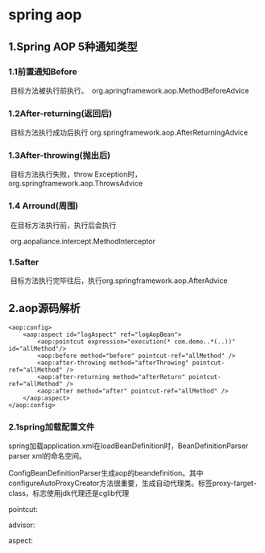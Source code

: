 # spring aop

## 1.Spring AOP 5种通知类型

### 1.1前置通知Before

​        目标方法被执行前执行。  org.apringframework.aop.MethodBeforeAdvice

### 1.2After-returning(返回后)

​       目标方法执行成功后执行 org.springframework.aop.AfterReturningAdvice

### 1.3After-throwing(抛出后)

​       目标方法执行失败，throw Exception时， org.springframework.aop.ThrowsAdvice

### 1.4 Arround(周围)

​        在目标方法执行前，执行后会执行

​      org.aopaliance.intercept.MethodInterceptor

### 1.5after

​      目标方法执行完毕往后，执行org.springframework.aop.AfterAdvice

## 2.aop源码解析

<bean id="logAopBean" class="com.demo.common.aop.LogAop"></bean>

    <aop:config>
        <aop:aspect id="logAspect" ref="logAopBean">
            <aop:pointcut expression="execution(* com.demo..*(..))" id="allMethod"/>
            <aop:before method="before" pointcut-ref="allMethod" />
            <aop:after-throwing method="afterThrowing" pointcut-ref="allMethod" />
            <aop:after-returning method="afterReturn" pointcut-ref="allMethod" />
            <aop:after method="after" pointcut-ref="allMethod" />
        </aop:aspect>
    </aop:config>
### 2.1spring加载配置文件

 spring加载application.xml在loadBeanDefinition时，BeanDefinitionParser  parser  xml的命名空间。

ConfigBeanDefinitionParser生成aop的beandefinition。其中configureAutoProxyCreator方法很重要，生成自动代理类。标签proxy-target-class，标志使用jdk代理还是cglib代理

 pointcut:   

 advisor:

 aspect:
